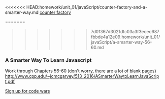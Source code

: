 <<<<<<< HEAD:homework/unit_01/javaScript/counter-factory-and-a-smarter-way.md
[counter factory](https://github.com/ATL-WDI-Curriculum/atl-wdi/tree/master/homework/unit_01/javaScript/counter-factory)

=======
>>>>>>> 7d01367d3021dfc03a3f3ecec687fbbde4a12e09:homework/unit_01/javaScript/a-smarter-way-56-60.md
### A Smarter Way To Learn Javascript

Work through Chapters 56-60 (don't worry, there are a lot of blank pages)
http://www.cpp.edu/~jcmcgarvey/513_2016/ASmarterWaytoLearnJavaScript.pdf

[Sign up for code wars](https://www.codewars.com/)
